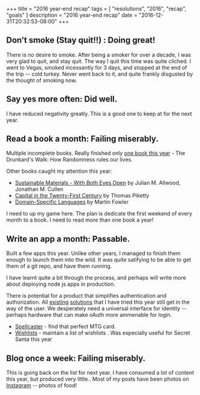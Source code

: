+++
title = "2016 year-end recap"
tags = [
  "resolutions",
  "2016",
  "recap",
  "goals"
]
description = "2016 year-end recap"
date = "2016-12-31T20:32:53-08:00"
+++

## Don’t smoke (Stay quit!!) : Doing great!

   There is no desire to smoke. After being a smoker for over a decade, I was very glad to quit, and stay quit. The way I quit this time was quite cliched. I went to Vegas, smoked incessantly for 3 days, and stopped at the end of the trip -- cold turkey. Never went back to it, and quite frankly disgusted by the thought of smoking now.

## Say yes more often: Did well.

   I have reduced negativity greatly. This is a good one to keep at for the next year.

## Read a book a month: Failing miserably.

   Multiple incomplete books. Really finished only [one book this year][1] - The Drunkard's Walk: How Randomness rules our lives. 

   Other books caught my attention this year:

   - [Sustainable Materials - With Both Eyes Open][2] by  Julian M. Allwood, Jonathan M. Cullen
   - [Capital in the Twenty-First Century][3]  by  Thomas Piketty
   - [Domain-Specific Languages][4] by Martin Fowler

   I need to up my game here. The plan is dedicate the first weekend of every month to a book. I need to read more than one book a year!

## Write an app a month: Passable.

   Built a few apps this year. Unlike other years, I managed to finish them enough to launch them into the wild. It was quite satifying to be able to get them of a git repo, and have them running.

   I have learnt quite a bit through the process, and perhaps will write more about deploying node js apps in production.

   There is potential for a product that simplifies authentication and authorization. All [existing][5] [solutions][6] that I have tried this year still get in the way of the user. We desperately need a universal interface for identity -- perhaps hardware that can make oAuth more ammenable for login.

   - [Spellcaster][7] - find that perfect MTG card.
   - [Wishlists][8] - maintain a list of wishlists . Was especially useful for Secret Santa this year

## Blog once a week: Failing miserably.

   This is going back on the list for next year. I have consumed a lot of content this year, but produced very little.. Most of my posts have been photos on [Instagram][9] -- photos of food! 


[1]: https://www.goodreads.com/user/year_in_books/2016/856502
[2]: https://www.goodreads.com/book/show/13072034-sustainable-materials---with-both-eyes-open 
[3]: https://www.goodreads.com/book/show/18736925-capital-in-the-twenty-first-century
[4]: https://www.goodreads.com/book/show/8082269-domain-specific-languages
[5]: https://auth0.com/
[6]: https://stormpath.com/
[7]: http://blog.shiv.me/spellcaster/
[8]: http://shiv.me/wishlists/
[9]: https://www.instagram.com/shivanand/
<!--stackedit_data:
eyJoaXN0b3J5IjpbLTIwMTgwOTk2ODldfQ==
-->